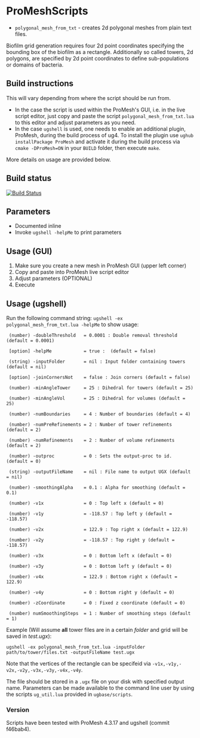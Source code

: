 # ProMeshScripts
- `polygonal_mesh_from_txt` - creates 2d polygonal meshes from plain text files.

Biofilm grid generation requires four 2d point coordinates specifying the bounding box of the biofilm as a rectangle. Additionally so called towers, 2d polygons, are specified by 2d point coordinates to define sub-populations or domains of bacteria.

## Build instructions
This will vary depending from where the script should be run from. 
- In the case the script is used within the ProMesh's GUI, i.e. in the live script editor, just copy and paste the script `polygonal_mesh_from_txt.lua` to this editor and adjust parameters as you need.
- In the case `ugshell` is used, one needs to enable an additional plugin, ProMesh, during the build process of ug4. To install the plugin use `ughub installPackage ProMesh` and activate it during the build process via `cmake -DProMesh=ON` in your `BUILD` folder, then execute `make`. 

More details on usage are provided below.

## Build status
[![Build Status](https://travis-ci.org/NeuroBox3D/ProMeshScripts.svg?branch=master)](https://travis-ci.org/NeuroBox3D/ProMeshScripts)

## Parameters
- Documented inline
- Invoke `ugshell -helpMe` to print parameters

## Usage (GUI)
1. Make sure you create a new mesh in ProMesh GUI (upper left corner)
2. Copy and paste into ProMesh live script editor
3. Adjust parameters (OPTIONAL)
4. Execute

## Usage (ugshell)
Run the following command string:
`ugshell -ex polygonal_mesh_from_txt.lua -helpMe` to show usage:

```Executing polygonal_mesh_from_txt script...
 (number) -doubleThreshold   = 0.0001 : Double removal threshold (default = 0.0001)
 
 [option] -helpMe            = true :  (default = false)
 
 (string) -inputFolder       = nil : Input folder containing towers (default = nil)
 
 [option] -joinCornersNot    = false : Join corners (default = false)
 
 (number) -minAngleTower     = 25 : Dihedral for towers (default = 25)
 
 (number) -minAngleVol       = 25 : Dihedral for volumes (default = 25)
 
 (number) -numBoundaries     = 4 : Number of boundaries (default = 4)
 
 (number) -numPreRefinements = 2 : Number of tower refinements (default = 2)
 
 (number) -numRefinements    = 2 : Number of volume refinements (default = 2)
 
 (number) -outproc           = 0 : Sets the output-proc to id. (default = 0)
 
 (string) -outputFileName    = nil : File name to output UGX (default = nil)
 
 (number) -smoothingAlpha    = 0.1 : Alpha for smoothing (default = 0.1)
 
 (number) -v1x               = 0 : Top left x (default = 0)
 
 (number) -v1y               = -118.57 : Top left y (default = -118.57)
 
 (number) -v2x               = 122.9 : Top right x (default = 122.9)
 
 (number) -v2y               = -118.57 : Top right y (default = -118.57)
 
 (number) -v3x               = 0 : Bottom left x (default = 0)
 
 (number) -v3y               = 0 : Bottom left y (default = 0)
 
 (number) -v4x               = 122.9 : Bottom right x (default = 122.9)
 
 (number) -v4y               = 0 : Bottom right y (default = 0)
 
 (number) -zCoordinate       = 0 : Fixed z coordinate (default = 0)
 
 (number) numSmoothingSteps  = 1 : Number of smoothing steps (default = 1)
```

Example (Will assume **all** tower files are in a certain *folder* and grid will be saved in *test.ugx*):
```
ugshell -ex polygonal_mesh_from_txt.lua -inputFolder path/to/tower/files.txt -outputFileName test.ugx
```
Note that the vertices of the rectangle can be specifeid via `-v1x,-v1y,-v2x,-v2y,-v3x,-v3y,-v4x,-v4y`.


The file should be stored in a `.ugx` file on your disk with specified output name.
Parameters can be made available to the command line user by using the scripts
`ug_util.lua` provided in `ugbase/scripts`.

### Version
Scripts have been tested with ProMesh 4.3.17 and ugshell (commit f46bab4).

